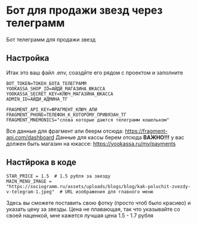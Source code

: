 # Бот для продажи звезд через телеграмм
Бот телеграмм для продажи звезд


## Настройка
Итак это ваш файл .env, соаздйте его рядом с проектом и заполните

    BOT_TOKEN=ТОКЕН_БОТА_ТЕЛЕГРАММ
    YOOKASSA_SHOP_ID=АЙДИ_МАГАЗИНА_ЮКАССА
    YOOKASSA_SECRET_KEY=КЛЮЧ_МАГАЗИНА_ЮКАССА
    ADMIN_ID=АЙДИ_АДМИНА_ТГ
    
    FRAGMENT_API_KEY=ФРАГМЕНТ_КЛЮЧ_АПИ
    FRAGMENT_PHONE=ТЕЛЕФОН_К_КОТОРОМУ_ПРИВЯЗАН_ТГ
    FRAGMENT_MNEMONICS="слова которые даются телеграмм кошельком"

Все данные для фрагмент апи беерм отсюда: https://fragment-api.com/dashboard
Данные для кассы берем отсюда **ВАЖНО!!!** 
у вас должен быть магазин на юкассе: https://yookassa.ru/my/payments

## Настйрока в коде
    STAR_PRICE = 1.5  # 1.5 рубля за звезду
    MAIN_MENU_IMAGE = "https://sociogramm.ru/assets/uploads/blogs/blog/kak-poluchit-zvezdy-v-telegram-1.jpeg"  # URL изображения для главного меню

Здесь вы сможете поставить свою фотку (просто чтоб было красиво) и указать цену за звезды. Цена не плавающая, так что указывайте со своей наценкой, мне кажется лучшая цена 1.5 - 1.7 рубля
